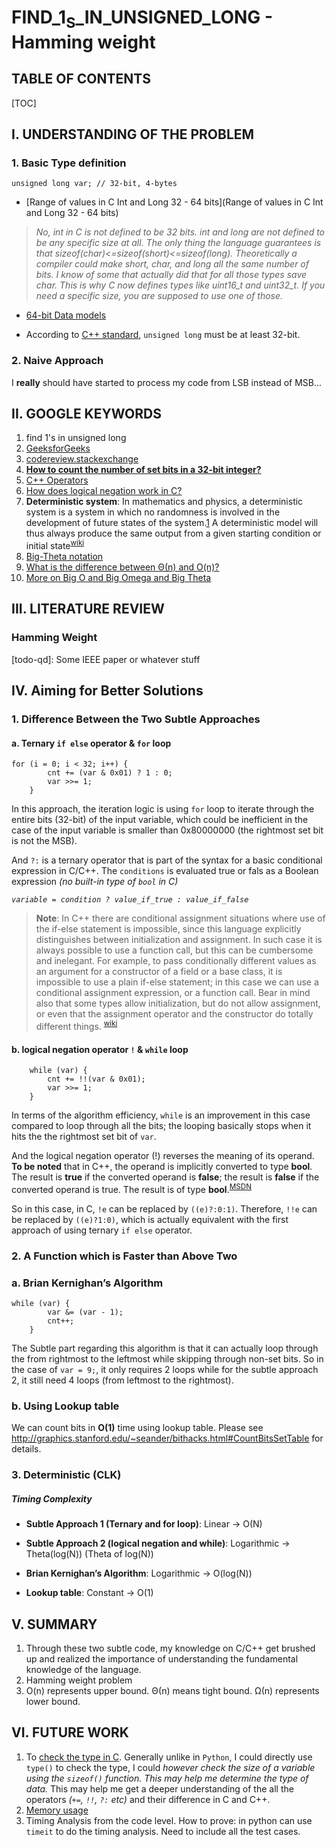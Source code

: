 # FIND_1<sub>S</sub>_IN_UNSIGNED_LONG - Hamming weight

## TABLE OF CONTENTS

[TOC]

## I. UNDERSTANDING OF THE PROBLEM

### 1. Basic Type definition

``` 
unsigned long var; // 32-bit, 4-bytes
```

- [Range of values in C Int and Long 32 - 64 bits](Range of values in C Int and Long 32 - 64 bits)
> *No, int in C is not defined to be 32 bits. int and long are not defined to be any specific size at all. The only thing the language guarantees is that sizeof(char)<=sizeof(short)<=sizeof(long).*
>*Theoretically a compiler could make short, char, and long all the same number of bits. I know of some that actually did that for all those types save char.*
>*This is why C now defines types like uint16_t and uint32_t. If you need a specific size, you are supposed to use one of those.*

- [64-bit Data models](https://en.wikipedia.org/wiki/64-bit_computing#64-bit_data_models)

- According to [C++ standard](http://en.cppreference.com/w/cpp/language/types), `unsigned long` must be at least 32-bit.

### 2. Naive Approach

I **really** should have started to process my code from LSB instead of MSB...

## II. GOOGLE KEYWORDS

1. find 1's in unsigned long
2. [GeeksforGeeks](http://www.geeksforgeeks.org/count-set-bits-in-an-integer/)
3. [codereview.stackexchange](http://codereview.stackexchange.com/questions/38182/counting-number-of-1s-and-0s-from-integer-with-bitwise-operation)
4. [**How to count the number of set bits in a 32-bit integer?**](http://stackoverflow.com/questions/109023/how-to-count-the-number-of-set-bits-in-a-32-bit-integer/109025#109025)
5. [C++ Operators](http://www.cplusplus.com/doc/tutorial/operators/)
6. [How does logical negation work in C?](http://stackoverflow.com/questions/2319766/how-does-logical-negation-work-in-c)
7. **Deterministic system**: In mathematics and physics, a deterministic system is a system in which no randomness is involved in the development of future states of the system.[1] A deterministic model will thus always produce the same output from a given starting condition or initial state<sup>[wiki][1]</sup>
8. [Big-Theta notation](https://www.khanacademy.org/computing/computer-science/algorithms/asymptotic-notation/a/big-big-theta-notation)
9. [What is the difference between Θ(n) and O(n)?](http://stackoverflow.com/questions/471199/what-is-the-difference-between-%CE%98n-and-on)
10. [More on Big O and Big Omega and Big Theta](http://stackoverflow.com/questions/14095510/could-anyone-explain-big-o-versus-big-omega-vs-big-theta)


## III. LITERATURE REVIEW

### Hamming Weight


[todo-qd]: Some IEEE paper or whatever stuff

## IV. Aiming for Better Solutions

### 1. Difference Between the Two Subtle Approaches

#### a. Ternary `if else` operator & `for` loop

```
for (i = 0; i < 32; i++) {
        cnt += (var & 0x01) ? 1 : 0;
        var >>= 1;
    }
```

In this approach, the iteration logic is using `for` loop to iterate through the entire bits (32-bit) of the input variable, which could be inefficient in the case of the input variable is smaller than 0x80000000 (the rightmost set bit is not the MSB).

And `?:` is a ternary operator that is part of the syntax for a basic conditional expression in C/C++. The `conditions` is evaluated true or fals as a Boolean expression *(no built-in type of `bool` in C)* 

*`variable = condition ? value_if_true : value_if_false`*

> **Note**: In C++ there are conditional assignment situations where use of the if-else statement is impossible, since this language explicitly distinguishes between initialization and assignment. In such case it is always possible to use a function call, but this can be cumbersome and inelegant. For example, to pass conditionally different values as an argument for a constructor of a field or a base class, it is impossible to use a plain if-else statement; in this case we can use a conditional assignment expression, or a function call. Bear in mind also that some types allow initialization, but do not allow assignment, or even that the assignment operator and the constructor do totally different things. <sup>[wiki][2]</sup>

#### b. logical negation operator `!` & `while` loop

```
    while (var) {
        cnt += !!(var & 0x01);
        var >>= 1;
    }
```

In terms of the algorithm efficiency, `while` is an improvement in this case compared to loop through all the bits; the looping basically stops when it hits the the rightmost set bit of `var`. 

And the logical negation operator (!) reverses the meaning of its operand. **To be noted** that in C++, the operand is implicitly converted to type **bool**. The result is **true** if the converted operand is **false**; the result is **false** if the converted operand is true. The result is of type **bool**.<sup>[MSDN][2]</sup>

So in this case, in C, `!e` can be replaced by `((e)?:0:1)`. Therefore, `!!e` can be replaced by `((e)?1:0)`, which is actually equivalent with the first approach of using ternary `if else` operator.

### 2. A Function which is Faster than Above Two

### a. Brian Kernighan’s Algorithm

```
while (var) {
        var &= (var - 1);
        cnt++;
    }
```

The Subtle part regarding this algorithm is that it can actually loop through the from rightmost to the leftmost while skipping through non-set bits. So in the case of `var = 9;`, it only requires 2 loops while for the subtle approach 2, it still need 4 loops (from leftmost to the rightmost). 

### b. Using Lookup table

We can count bits in **O(1)** time using lookup table. Please see http://graphics.stanford.edu/~seander/bithacks.html#CountBitsSetTable for details.

### 3. Deterministic (CLK)

##### Timing Complexity

- **Subtle Approach 1 (Ternary and for loop)**: Linear -> O(N)

- **Subtle Approach 2 (logical negation and while)**: Logarithmic -> Theta(log(N)) (Theta of log(N))

- **Brian Kernighan’s Algorithm**: Logarithmic -> O(log(N))

- **Lookup table**: Constant -> O(1)


## V. SUMMARY

1. Through these two subtle code, my knowledge on C/C++ get brushed up and realized the importance of understanding the fundamental knowledge of the language.
2. Hamming weight problem 
3. O(n) represents upper bound. Θ(n) means tight bound. Ω(n) represents lower bound.

## VI. FUTURE WORK

1. To [check the type in C](http://stackoverflow.com/questions/6280055/how-do-i-check-if-a-variable-is-of-a-certain-type-compare-two-types-in-c). Generally unlike in `Python`, I could directly use `type()` to check the type, I could *however check the size of a variable using the `sizeof()` function. This may help me determine the type of data.* This may help me get a deeper understanding of the all the operators *(`+=`, `!!`, `?:` etc)* and their difference in C and C++.
2. [Memory usage](http://algs4.cs.princeton.edu/14analysis/)
3. Timing Analysis from the code level. How to prove: in python can use `timeit` to do the timing analysis. Need to include all the test cases.



[1]: https://en.wikipedia.org/wiki/Deterministic_system
[2]: https://en.wikipedia.org/wiki/%3F:#C.2B.2B
[3]: https://msdn.microsoft.com/en-us/library/1k6w8551.aspx